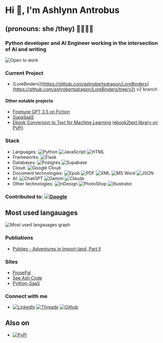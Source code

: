 # Hi 👋, I'm Ashlynn Antrobus

## (pronouns: she /they) 🏳️‍⚧️🏳️‍🌈

### Python developer and AI Engineer working in the intersection of AI and writing
![Open to work](https://img.shields.io/badge/Open_to_Work-83941f?style=for-the-badge)

### Current Project

- [LoreBinders]([https://github.com/ashrobertsdragon/LoreBinders](https://github.com/ashrobertsdragon/LoreBinders/tree/v2) v2 branch

#### Other notable projects

- [Finetune GPT 3.5 on Fiction](https://github.com/ashrobertsdragon/Finetune-GPT-3.5-for-Authors)
- [SupaSaaS](https://github.com/ashrobertsdragon/SupaSaaS)
- [Ebook Conversion to Text for Machine Learning](https://github.com/ashrobertsdragon/Ebook-conversion-to-Text-for-Machine-Learning) ([ebook2text library on PyPi](https://pypi.org/project/ebook2text/))

### Stack

- Languages: ![Python](https://img.shields.io/badge/Python-FFD43B?style=for-the-badge&logo=python&logoColor=blue) ![JavaScript](https://img.shields.io/badge/JavaScript-323330?style=for-the-badge&logo=javascript&logoColor=F7DF1E) ![HTML](https://img.shields.io/badge/HTML5-E34F26?style=for-the-badge&logo=html5&logoColor=white)
- Frameworks: ![Flask](https://img.shields.io/badge/Flask-000000?style=for-the-badge&logo=flask&logoColor=white)
- Databases: ![Postgres](https://img.shields.io/badge/PostgreSQL-316192?style=for-the-badge&logo=postgresql&logoColor=white) ![Supabase](https://img.shields.io/badge/Supabase-181818?style=for-the-badge&logo=supabase&logoColor=white)
- Cloud: ![Google Cloud](https://img.shields.io/badge/Google_Cloud-4285F4?style=for-the-badge&logo=google-cloud&logoColor=white)
- Document technologies: ![Epub](https://img.shields.io/badge/Epub-greeb.svg?style=for-the-badge&logo=epub&logoColor) ![PDF](https://img.shields.io/badge/PDF-EC1C24?style=for-the-badge&logo=adobeacrobatreader&logoColor=white) ![XML](https://img.shields.io/badge/XML-orange.svg?style=for-the-badge&logo=PDF&logoColor) ![MS Word](https://img.shields.io/badge/Microsoft_Word-2B579A?style=for-the-badge&logo=microsoft-word&logoColor=white) ![JSON](https://img.shields.io/badge/json-5E5C5C?style=for-the-badge&logo=json&logoColor=white)
- AI: ![ChatGPT](https://img.shields.io/badge/ChatGPT-74aa9c?style=for-the-badge&logo=openai&logoColor=white) ![Gemini](https://img.shields.io/badge/Gemini-8E75B2?style=for-the-badge&logo=googlebard&logoColor=fff) ![Claude](https://img.shields.io/badge/Anthropic-191919?style=for-the-badge&logo=Anthropic&logoColor=fff)
- Other technologies: ![InDesign](https://img.shields.io/badge/Adobe%20InDesign-FF3366?style=for-the-badge&logo=Adobe%20InDesign&logoColor=white) ![PhotoShop](https://img.shields.io/badge/Adobe%20Photoshop-31A8FF?style=for-the-badge&logo=Adobe%20Photoshop&logoColor=black) ![Illustrator](https://img.shields.io/badge/Adobe%20Illustrator-FF9A00?style=for-the-badge&logo=adobe%20illustrator&logoColor=white)

### Contributed to: [![Google](https://img.shields.io/badge/google-4285F4?style=for-the-badge&logo=google&logoColor=white)](https://github.com/google/pybadges/pull/45)

## Most used langauages

![Most used langauages graph](https://github-readme-stats.vercel.app/api/top-langs/?username=ashrobertsdragon&theme=tokyonight)

### Publiations

- [Pybites - Adventures in Import-land, Part II](https://pybit.es/articles/adventures-in-import-land-part-ii/)

### Sites

- [ProsePal](https://prosepal.io)
- [See Ash Code](https://see-ash.codes)
- [Python-SaaS](https://python-saas.com)

### Connect with me

- [![LinkedIn](https://img.shields.io/badge/LinkedIn-0077B5?style=for-the-badge&logo=linkedin&logoColor=white)](https://www.linkedin.com/in/ashlynnantrobus/) [![Threads](https://img.shields.io/badge/Threads-000000?style=for-the-badge&logo=Threads&logoColor=white)](https://www.threads.net/@ashdragoneer) [![Github](https://img.shields.io/badge/GitHub-100000?style=for-the-badge&logo=github&logoColor=white)](https://github.com/ashrobertsdragon)

## Also on

- [![PyPi](https://img.shields.io/badge/pypi-3775A9?style=for-the-badge&logo=pypi&logoColor=white)](https://pypi.org/user/prosepal/)
